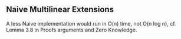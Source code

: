 ## Naive Multilinear Extensions
A less Naive implementation would run in O(n) time, not O(n log n), cf. Lemma
3.8 in Proofs arguments and Zero Knowledge. 
